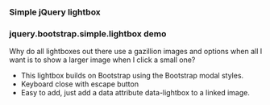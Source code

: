 ### Simple jQuery lightbox

### jquery.bootstrap.simple.lightbox demo

Why do all lightboxes out there use a gazillion images and options when all I want is to show a larger image when I click a small one?

* This lightbox builds on Bootstrap using the Bootstrap modal styles.
* Keyboard close with escape button
* Easy to add, just add a data attribute data-lightbox to a linked image.
